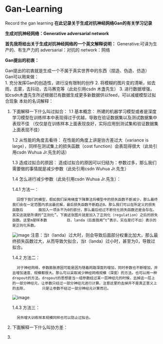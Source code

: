 # Gan-Learning
Record the gan learning
**在此记录关于生成对抗神经网络Gan的有关学习记录**

**生成对抗神经网络：Generative adversarial network**

**首先我将给出关于生成对抗神经网络的一个英文解释说明：**
Generative:可译为生产的、有生产力的
adversarial：对抗的
network：网络

**Gan提出的初衷：**

Gan提出的初衷就是生成一个不属于真实世界中的东西（捏造、伪造、仿造）
Gan可以用来做：        
        1. 充分发挥Gan的创造性，进行没有限制的创作
        2. 将模糊的图片变的清晰，如去雨，去雾，去抖动，去马赛克等（此处引用csdn 木盏先生）
        3. 进行数据增强，如csdn木盏先生所述根据已有数据生成更多新数据供以feed，可以减缓模型过拟合现象
本处的名词解释：
1. 下面解释一下什么叫过拟合：
   1.1 基本概念：
       所建的机器学习模型或者是深度学习模型在训练样本中表现得过于优越，导致在验证数据集以及测试数据集中表现不佳
       （仅仅是在训练样本上面表现良好，实际应用到测试集和验证数据集上面表现不佳）
   
   1.2 从性能的角度去看待：
       在性能的角度上讲是协方差过大（variance is large），同样在测试集上的损失函数（cost function）会表现得很大（此处引用csdn Wuhua Jr.先生的话）
   
   1.3 造成过拟合的原因：
       造成过拟合的原因可以归结为：参数过多，那么我们需要做的事情就是减少参数（此处引用csdn Wuhua Jr.先生）
   
   1.4 怎么进行减少参数（此处引用csdn Wuhua Jr.先生）：
   
      1.4.1 方法一：
      
         回想下我们的模型，假如我们采用梯度下降算法将模型中的损失函数不断减少，那么最终我们会在一定范围内求出最优解，最后损失函数不断趋近0。那么我们可以在所定义的损失函数后       面加入一项永不为0的部分，那么最后经过不断优化损失函数还是会存在。其实这就是所谓的“正则化”。下面这张图片就是加入了正则化（regulation）之后的损失函数。这里m是样本数         目，landa（后面我用“t”表示，实在是打不出）表示的是正则化系数。
      ![image](https://user-images.githubusercontent.com/87885188/178662220-bb586bb6-e393-4596-8622-05e5b265830d.png)
         注意：当t（landa）过大时，则会导致后面部分权重比加大，那么最终损失函数过大，从而导致欠拟合，当t（landa）过小时，甚至为0，导致过拟合。
         
      1.4.2 方法二：
      
         对于神经网络，参数膨胀原因可能是因为随着网路深度的增加，同时参数也不断增加，并且增加速度、规模都很大。那么可以采取减少神经网络规模（深度）的方法。也可以用一种           dropout的方法。dropout的思想是当一组参数经过某一层神经元的时候，去掉这一层上的一部分神经元，让参数只经过一部分神经元进行计算。注意这里的去掉并不是真正意义上的去除，       只是让参数不经过一部分神经元计算而已。
      ![image](https://user-images.githubusercontent.com/87885188/178662563-c6fe529e-aff6-4c81-a37c-70692508e50b.png)
      
      1.4.3 方法三：
      
         另外增大训练样本规模同样也可以防止过拟合。

2. 下面解释一下什么叫协方差：
3. 

